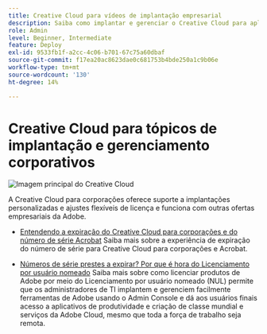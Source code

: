 ```yaml
---
title: Creative Cloud para vídeos de implantação empresarial
description: Saiba como implantar e gerenciar o Creative Cloud para aplicativos corporativos
role: Admin
level: Beginner, Intermediate
feature: Deploy
exl-id: 9533fb1f-a2cc-4c06-b701-67c75a60dbaf
source-git-commit: f17ea20ac8623dae0c681753b4bde250a1c9b06e
workflow-type: tm+mt
source-wordcount: '130'
ht-degree: 14%

---
```


# Creative Cloud para tópicos de implantação e gerenciamento corporativos

![Imagem principal do Creative Cloud](../assets/CCEbanner.png)

A Creative Cloud para corporações oferece suporte a implantações personalizadas e ajustes flexíveis de licença e funciona com outras ofertas empresariais da Adobe.

* [Entendendo a expiração do Creative Cloud para corporações e do número de série Acrobat](cceserial.md)
Saiba mais sobre a experiência de expiração do número de série para Creative Cloud para corporações e Acrobat.

* [Números de série prestes a expirar? Por que é hora do Licenciamento por usuário nomeado](nameduserlicensing.md)
Saiba mais sobre como licenciar produtos de Adobe por meio do Licenciamento por usuário nomeado (NUL) permite que os administradores de TI implantem e gerenciem facilmente ferramentas de Adobe usando o Admin Console e dá aos usuários finais acesso a aplicativos de produtividade e criação de classe mundial e serviços da Adobe Cloud, mesmo que toda a força de trabalho seja remota.
